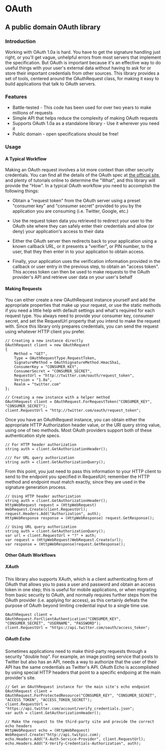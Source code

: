 # OAuth
## A public domain OAuth library

### Introduction
Working with OAuth 1.0a is hard. You have to get the signature handling just right, or you'll get
vague, unhelpful errors from most servers that implement the specification. But OAuth is important
because it's an effective way to do useful things with your user's external data without having 
to ask for or store their important credentials from other sources. This library provides a set of
tools, centered around the OAuthRequest class, for making it easy to build applications that talk
to OAuth servers.

### Features

* Battle-tested - This code has been used for over two years to make millions of requests
* Simple API that helps reduce the complexity of making OAuth requests
* Supports OAuth 1.0a as a standalone library - Use it wherever you need it
* Public domain - open specifications should be free!

### Usage

#### A Typical Workflow

Making an OAuth request involves a lot more context than other security credentials. You can find
all the details of the OAuth spec at [the official site](http://oauth.net), and plenty of tutorials online to determine
the "What", and this library will provide the "How". In a typical OAuth workflow you need to accomplish 
the following things:

* Obtain a "request token" from the OAuth server using a preset "consumer key" and "consumer secret"
provided to you by the application you are consuming (i.e. Twitter, Google, etc.)

* Use the request token data you retrieved to redirect your user to the OAuth site where they can
safely enter their credentials and allow (or deny) your application's access to their data

* Either the OAuth server then redirects back to your application using a known callback URL, or
it presents a "verifier", or PIN number, to the user, that they then enter in to your application
to obtain access.

* Finally, your application uses the verification information provided in the callback or user
entry in the previous step, to obtain an "access token". This access token can then be used to 
make requests to the OAuth provider's API and retrieve user data on your user's behalf

#### Making Requests

You can either create a new OAuthRequest instance yourself and add the appropriate properties
that make up your request, or use the static methods if you need a little help with default
settings and what's required for each request type. You always need to provide your consumer key,
consumer secret, and set the RequestUrl property that you intend to make the request with. Since
this library only prepares credentials, you can send the request using whatever HTTP client you
prefer.

	// Creating a new instance directly
	OAuthRequest client = new OAuthRequest
	{
		Method = "GET",
		Type = OAuthRequestType.RequestToken,
		SignatureMethod = OAuthSignatureMethod.HmacSha1,
		ConsumerKey = "CONSUMER_KEY",
		ConsumerSecret = "CONSUMER_SECRET",
		RequestUrl = "http://twitter.com/oauth/request_token",
		Version = "1.0a",
		Realm = "twitter.com"
	};

	// Creating a new instance with a helper method
	OAuthRequest client = OAuthRequest.ForRequestToken("CONSUMER_KEY", "CONSUMER_SECRET");
	client.RequestUrl = "http://twitter.com/oauth/request_token";

Once you have an OAuthRequest instance, you can obtain either the appropriate HTTP Authorization
header value, or the URI query string value, using one of two methods. Most OAuth providers
support both of these authentication style specs.

	// For HTTP header authorization
	string auth = client.GetAuthorizationHeader();

	/// For URL query authorization
	string auth = client.GetAuthorizationQuery();

From this point, you just need to pass this information to your HTTP client to send
to the endpoint you specified in RequestUrl; remember the HTTP method and endpoint must 
match exactly, since they are used in the signature generation process.

	// Using HTTP header authorization
	string auth = client.GetAuthorizationHeader();
	HttpWebRequest request = (HttpWebRequest) WebRequest.Create(client.RequestUrl);           
    request.Headers.Add("Authorization", auth);
    HttpWebResponse response = (HttpWebResponse) request.GetResponse();

	// Using URL query authorization
	string auth = client.GetAuthorizationQuery();
	var url = client.RequestUrl + "?" + auth;
	var request = (HttpWebRequest)WebRequest.Create(url);
	var response = (HttpWebResponse)request.GetResponse();

#### Other OAuth Workflows

##### XAuth

This library also supports XAuth, which is a client authenticating form of OAuth that allows you
to pass a user and password and obtain an access token in one step; this is useful for mobile
applications, or when migrating from basic security to OAuth, and normally requires further
steps from the OAuth provider (i.e. applying for access), as this certainly defeats the purpose
of OAuth beyond limiting credential input to a single time use.

	OAuthRequest client = OAuthRequest.ForClientAuthentication("CONSUMER_KEY", "CONSUMER_SECRET", "USERNAME", "PASSWORD");
	client.RequestUrl = "https://api.twitter.com/oauth/access_token";

##### OAuth Echo

Sometimes applications need to make third-party requests through a security "double hop". For
example, an image posting service that posts to Twitter but also has an API, needs a way to
authorize that the user of their API has the same credentials as Twitter's API. OAuth Echo is
accomplished by using special HTTP headers that point to a specific endpoing at the main provider's 
site.

	// Get an OAuthRequest instance for the main site's echo endpoint
	OAuthRequest client = OAuthRequest.ForProtectedResource("CONSUMER_KEY", "CONSUMER_SECRET", "ACCESS_TOKEN", "ACCESS_TOKEN_SECRET");
	client.RequestUrl = "https://api.twitter.com/account/verify_credentials.json";
	var auth = client.GetAuthorizationHeader();

	// Make the request to the third-party site and provide the correct echo headers
	HttpWebRequest echo = (HttpWebRequest) WebRequest.Create("http://api.twitpic.com); 
	echo.Headers.Add("X-Auth-Service-Provider", client.RequestUrl);
    echo.Headers.Add("X-Verify-Credentials-Authorization", auth);